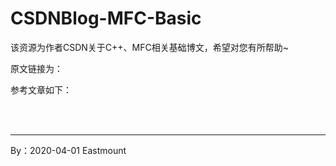 # CSDNBlog-MFC-Basic
该资源为作者CSDN关于C++、MFC相关基础博文，希望对您有所帮助~


原文链接为：

参考文章如下：


<br />
<br />

---

By：2020-04-01 Eastmount
